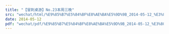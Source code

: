 ```yaml
---
title: "【冒刺桌游】No.23本周三晚"
src: "wechat/html/%E9%85%B7%E5%84%BF%E8%AE%BA%E5%9D%9B_2014-05-12_%E3%80%90%E5%86%92%E5%88%BA%E6%A1%8C%E6%B8%B8%E3%80%91No.23%E6%9C%AC%E5%91%A8%E4%B8%89%E6%99%9A.html"
date: 2014-05-12
pdf: "wechat/pdf/%E9%85%B7%E5%84%BF%E8%AE%BA%E5%9D%9B_2014-05-12_%E3%80%90%E5%86%92%E5%88%BA%E6%A1%8C%E6%B8%B8%E3%80%91No.23%E6%9C%AC%E5%91%A8%E4%B8%89%E6%99%9A.pdf"
---
```

